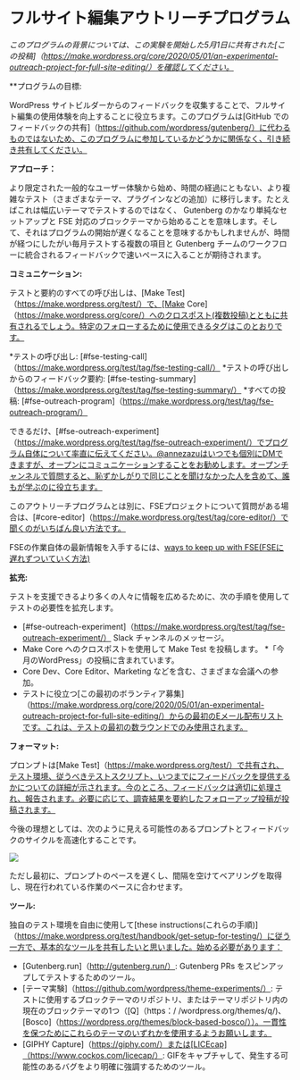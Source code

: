 <!--
# Full Site Editing Outreach Program
 -->

# フルサイト編集アウトリーチプログラム

<!--
*For context on this program, please review [this post](https://make.wordpress.org/core/2020/05/01/an-experimental-outreach-project-for-full-site-editing/) shared on May 1st* *kicking off this experiment*
 -->

*このプログラムの背景については、この実験を開始した5月1日に共有された[この投稿]（https://make.wordpress.org/core/2020/05/01/an-experimental-outreach-project-for-full-site-editing/）を確認してください。*

<!--
**Program Goal:
 -->

**プログラムの目標:

<!--
Help improve the Full Site Editing experience by gathering feedback from WordPress site builders. This program does not replace [sharing feedback on GitHub](https://github.com/wordpress/gutenberg/) so, whether you’re a part of this program or not, please keep sharing there.
 -->

WordPress サイトビルダーからのフィードバックを収集することで、フルサイト編集の使用体験を向上することに役立ちます。このプログラムは[GitHub でのフィードバックの共有]（https://github.com/wordpress/gutenberg/）に代わるものではないため、このプログラムに参加しているかどうかに関係なく、引き続き共有してください。

<!--
**Approach:**
 -->

**アプローチ：**

<!--
We’ll start with more limited common user experiences and, over time, will move to more complex testing (adding in different themes, plugins, etc). For example, this means that we won’t be testing across a wide range of themes, but will start with a fairly simple setup of Gutenberg and a FSE ready block theme. While this might mean the program starts off more slowly, over time, the hope is that we get into a fast pace with multiple items to test each month and feedback integrating into the Gutenberg team’s workflow.
 -->

より限定された一般的なユーザー体験から始め、時間の経過にともない、より複雑なテスト（さまざまなテーマ、プラグインなどの追加）に移行します。たとえばこれは幅広いテーマでテストするのではなく、 Gutenberg のかなり単純なセットアップと FSE 対応のブロックテーマから始めることを意味します。そして、それはプログラムの開始が遅くなることを意味するかもしれませんが、時間が経つにしたがい毎月テストする複数の項目と Gutenberg チームのワークフローに統合されるフィードバックで速いペースに入ることが期待されます。

<!--
**Communication:**
 -->
**コミュニケーション:**

<!--
All calls for testing and summaries will be shared on [Make Test](https://make.wordpress.org/test/) with a cross post to [Make Core](https://make.wordpress.org/core/). Here are the tags you can use to follow along specifically:
 -->

テストと要約のすべての呼び出しは、[Make Test]（https://make.wordpress.org/test/）で、[Make Core]（https://make.wordpress.org/core/）へのクロスポスト(複数投稿)とともに共有されるでしょう。特定のフォローするために使用できるタグはこのとおりです。

<!--
*   Calls for testing: [#fse-testing-call](https://make.wordpress.org/test/tag/fse-testing-call/) 
*   Summaries of feedback from calls for testing: [#fse-testing-summary](https://make.wordpress.org/test/tag/fse-testing-summary/) 
*   All posts: [#fse-outreach-program](https://make.wordpress.org/test/tag/fse-outreach-program/) 
 -->

*テストの呼び出し: [#fse-testing-call]（https://make.wordpress.org/test/tag/fse-testing-call/）
*テストの呼び出しからのフィードバック要約: [#fse-testing-summary]（https://make.wordpress.org/test/tag/fse-testing-summary/）
*すべての投稿: [#fse-outreach-program]（https://make.wordpress.org/test/tag/fse-outreach-program/）

<!--
As much as possible, please communicate in [#fse-outreach-experiment](https://make.wordpress.org/test/tag/fse-outreach-experiment/) openly about the program itself. While you can always DM @annezazu separately, it’s preferred to communicate in the open. When you ask your question in the open channel, it helps everyone learn, even the people who might have been too shy to ask the same thing.
 -->

できるだけ、[#fse-outreach-experiment]（https://make.wordpress.org/test/tag/fse-outreach-experiment/）でプログラム自体について率直に伝えてください。@annezazuはいつでも個別にDMできますが、オープンにコミュニケーションすることをお勧めします。オープンチャンネルで質問すると、恥ずかしがりで同じことを聞けなかった人を含めて、誰もが学ぶのに役立ちます。

<!--
If you have questions about the FSE project separate from this outreach program, it’s best to ask in [#core-editor](https://make.wordpress.org/test/tag/core-editor/),
 -->

このアウトリーチプログラムとは別に、FSEプロジェクトについて質問がある場合は、[#core-editor]（https://make.wordpress.org/test/tag/core-editor/）で聞くのがいちばん良い方法です。

<!--
To help stay up to date on the FSE work itself, please review this post on [ways to keep up with FSE](https://make.wordpress.org/core/2020/05/20/ways-to-keep-up-with-full-site-editing-fse/).
-->

FSEの作業自体の最新情報を入手するには、[ways to keep up with FSE(FSEに遅れずついていく方法)](https://make.wordpress.org/core/2020/05/20/ways-to-keep-up-with-full-site-editing-fse/)

<!--
**Amplification:**
 -->

**拡充:**

<!--
To get the word out to more people who can help test, the following pathways are used to amplify the calls for testing:
 -->

テストを支援できるより多くの人々に情報を広めるために、次の手順を使用してテストの必要性を拡充します。

<!--
*   Messages in the [#fse-outreach-experiment](https://make.wordpress.org/test/tag/fse-outreach-experiment/) slack channel.
*   Make Test posts with cross posts to Make Core.
*   Inclusion in “This Month in WordPress” posts.
*   Inclusion in various meeting including Core Dev, Core Editor, and Marketing.
*   Initial email distribution list from [this original call for volunteers](https://make.wordpress.org/core/2020/05/01/an-experimental-outreach-project-for-full-site-editing/) to help with testing. This will *only* be used in the first few rounds of testing.
 -->

* [#fse-outreach-experiment]（https://make.wordpress.org/test/tag/fse-outreach-experiment/） Slack チャンネルのメッセージ。
* Make Core へのクロスポストを使用して Make Test を投稿します。
*「今月のWordPress」の投稿に含まれています。
* Core Dev、Core Editor、Marketing などを含む、さまざまな会議への参加。
* テストに役立つ[この最初のボランティア募集]（https://make.wordpress.org/core/2020/05/01/an-experimental-outreach-project-for-full-site-editing/）からの最初のEメール配布リストです。これは、テストの最初の数ラウンドでのみ使用されます。

<!--
**Format:**
 -->

**フォーマット:**

<!--
A prompt will be shared on [Make Test](https://make.wordpress.org/test/) with details about testing environment, a testing script to follow, and where to give feedback by when. For now, feedback will be processed and reported appropriately. As needed, a follow up post summarizing the findings will be posted.
 -->

プロンプトは[Make Test]（https://make.wordpress.org/test/）で共有され、テスト環境、従うべきテストスクリプト、いつまでにフィードバックを提供するかについての詳細が示されます。今のところ、フィードバックは適切に処理され、報告されます。必要に応じて、調査結果を要約したフォローアップ投稿が投稿されます。

<!--
In time, the ideal is to have a faster cycle of prompts and feedback that might look more like this:
 -->

今後の理想としては、次のように見える可能性のあるプロンプトとフィードバックのサイクルを高速化することです。

<!--
![](https://lh4.googleusercontent.com/qcrmG6EuOsT63fnoMtoH2U2W-8KQdSx3szKhD_eTaDDIGtsP7sHoOxBHPXF-pQcM163tQV2YfkBBD3wEy-8ybAa8zzA1wbE1-nYUC14YtttHjRNC0QrjQ6863oEM8_zBsGQlrsBr)
 -->

![](https://lh4.googleusercontent.com/qcrmG6EuOsT63fnoMtoH2U2W-8KQdSx3szKhD_eTaDDIGtsP7sHoOxBHPXF-pQcM163tQV2YfkBBD3wEy-8ybAa8zzA1wbE1-nYUC14YtttHjRNC0QrjQ6863oEM8_zBsGQlrsBr)

<!--
To start though, the prompts will be slower paced and spaced out in order to get our bearings and to align with the current pace of work being done.
 -->

ただし最初に、プロンプトのペースを遅くし、間隔を空けてベアリングを取得し、現在行われている作業のペースに合わせます。

<!--
**Tools:**
 -->

**ツール:**

<!--
While you are free to use your own testing environment and follow [these instructions](https://make.wordpress.org/test/handbook/get-setup-for-testing/), we wanted to share basic tools you’ll need to get started:
 -->

独自のテスト環境を自由に使用して[these instructions(これらの手順)]（https://make.wordpress.org/test/handbook/get-setup-for-testing/）に従う一方で、基本的なツールを共有したいと思いました。始める必要があります：

<!--
*   [Gutenberg.run](http://gutenberg.run/): The tool to spin up and test Gutenberg PRs. 
*   [Theme Experiments](https://github.com/wordpress/theme-experiments/): A repository of block themes to use for testing or one of the current block themes in the Themes Repo ([Q](https://wordpress.org/themes/q/), [Bosco](https://wordpress.org/themes/block-based-bosco/)). We ask that you use one of these themes for consistency.
*   [GIPHY Capture](https://giphy.com/) or [LICEcap](https://www.cockos.com/licecap/): Tools to capture GIFs to better highlight any bugs you might run into.
 -->

* [Gutenberg.run]（http://gutenberg.run/）: Gutenberg PRs をスピンアップしてテストするためのツール。
* [テーマ実験]（https://github.com/wordpress/theme-experiments/）: テストに使用するブロックテーマのリポジトリ、またはテーマリポジトリ内の現在のブロックテーマの1つ（[Q]（https：/ /wordpress.org/themes/q/)、[Bosco]（https://wordpress.org/themes/block-based-bosco/））。一貫性を保つためにこれらのテーマのいずれかを使用するようお願いします。
* [GIPHY Capture]（https://giphy.com/）または[LICEcap]（https://www.cockos.com/licecap/）: GIFをキャプチャして、発生する可能性のあるバグをより明確に強調するためのツール。
